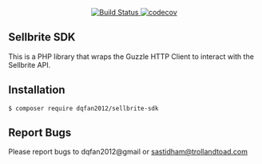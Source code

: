 <p align="center">
    <a href="https://travis-ci.org/dqfan2012/sellbrite-sdk" rel="nofollow">
        <img src="https://travis-ci.org/dqfan2012/sellbrite-sdk.svg?branch=master" alt="Build Status" style="max-width: 100%;">
    </a>
    <a href="https://codecov.io/gh/dqfan2012/sellbrite-sdk" rel="nofollow">
        <img src="https://codecov.io/gh/dqfan2012/sellbrite-sdk/branch/master/graph/badge.svg" alt="codecov" style="max-width: 100%;" />
    </a>
</p>

## Sellbrite SDK

This is a PHP library that wraps the Guzzle HTTP Client to interact with the Sellbrite API.

## Installation

```
$ composer require dqfan2012/sellbrite-sdk
```

## Report Bugs

Please report bugs to dqfan2012@gmail or sastidham@trollandtoad.com
